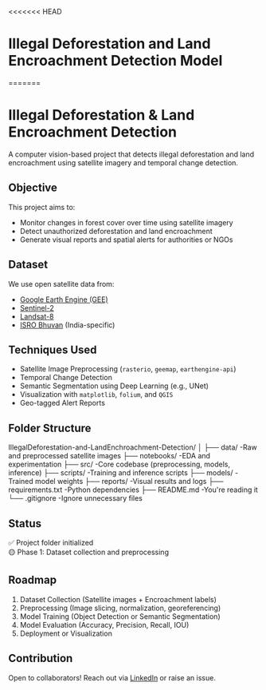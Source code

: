 <<<<<<< HEAD
# Illegal Deforestation and Land Encroachment Detection Model
=======
#  Illegal Deforestation & Land Encroachment Detection

A computer vision-based project that detects illegal deforestation and land encroachment using satellite imagery and temporal change detection.


##  Objective

This project aims to:
- Monitor changes in forest cover over time using satellite imagery
- Detect unauthorized deforestation and land encroachment
- Generate visual reports and spatial alerts for authorities or NGOs



##  Dataset

We use open satellite data from:
- [Google Earth Engine (GEE)](https://earthengine.google.com/)
- [Sentinel-2](https://scihub.copernicus.eu/)
- [Landsat-8](https://landsat.gsfc.nasa.gov/)
- [ISRO Bhuvan](https://bhuvan.nrsc.gov.in/) (India-specific)



##  Techniques Used

- Satellite Image Preprocessing (`rasterio`, `geemap`, `earthengine-api`)
- Temporal Change Detection
- Semantic Segmentation using Deep Learning (e.g., UNet)
- Visualization with `matplotlib`, `folium`, and `QGIS`
- Geo-tagged Alert Reports


## Folder Structure
IllegalDeforestation-and-LandEnchroachment-Detection/
│
├── data/ -Raw and preprocessed satellite images
├── notebooks/ -EDA and experimentation
├── src/ -Core codebase (preprocessing, models, inference)
├── scripts/ -Training and inference scripts
├── models/ -Trained model weights
├── reports/ -Visual results and logs
├── requirements.txt -Python dependencies
├── README.md -You're reading it
└── .gitignore -Ignore unnecessary files


## Status
✅ Project folder initialized  
🟡 Phase 1: Dataset collection and preprocessing

## Roadmap
1. Dataset Collection (Satellite images + Encroachment labels)
2. Preprocessing (Image slicing, normalization, georeferencing)
3. Model Training (Object Detection or Semantic Segmentation)
4. Model Evaluation (Accuracy, Precision, Recall, IOU)
5. Deployment or Visualization

##  Contribution
Open to collaborators! Reach out via [LinkedIn](https://www.linkedin.com/in/yash-nabde/) or raise an issue.

